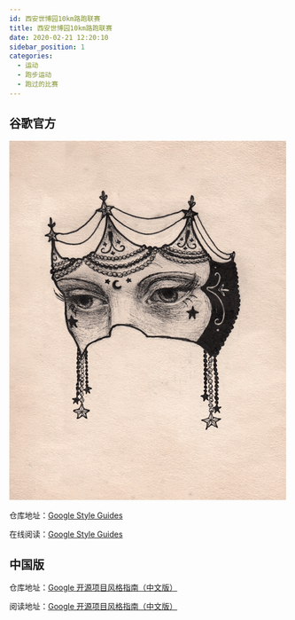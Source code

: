 ```yaml
---
id: 西安世博园10km路跑联赛
title: 西安世博园10km路跑联赛
date: 2020-02-21 12:20:10
sidebar_position: 1
categories:
  - 运动
  - 跑步运动
  - 跑过的比赛
---
```

## 谷歌官方

![1691543803771](image/西安世博园10km路跑联赛/1691543803771.png)

仓库地址：[Google Style Guides](https://github.com/google/styleguide)

在线阅读：[Google Style Guides](https://google.github.io/styleguide/)

## 中国版

仓库地址：[Google 开源项目风格指南（中文版）](https://github.com/zh-google-styleguide/zh-google-styleguide)

阅读地址：[Google 开源项目风格指南（中文版）](https://zh-google-styleguide.readthedocs.io/en/latest/)
